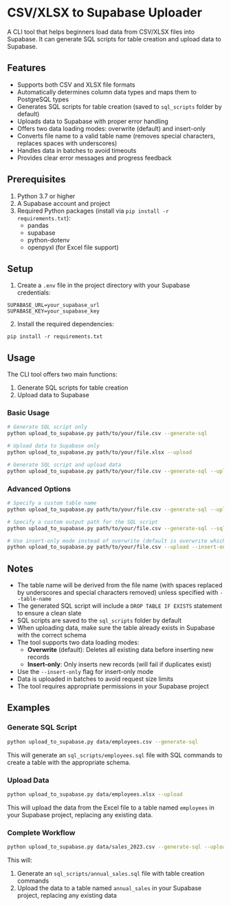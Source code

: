 # CSV/XLSX to Supabase Uploader

A CLI tool that helps beginners load data from CSV/XLSX files into Supabase. It can generate SQL scripts for table creation and upload data to Supabase.

## Features

- Supports both CSV and XLSX file formats
- Automatically determines column data types and maps them to PostgreSQL types
- Generates SQL scripts for table creation (saved to `sql_scripts` folder by default)
- Uploads data to Supabase with proper error handling
- Offers two data loading modes: overwrite (default) and insert-only
- Converts file name to a valid table name (removes special characters, replaces spaces with underscores)
- Handles data in batches to avoid timeouts
- Provides clear error messages and progress feedback

## Prerequisites

1. Python 3.7 or higher
2. A Supabase account and project
3. Required Python packages (install via `pip install -r requirements.txt`):
   - pandas
   - supabase
   - python-dotenv
   - openpyxl (for Excel file support)

## Setup

1. Create a `.env` file in the project directory with your Supabase credentials:

```
SUPABASE_URL=your_supabase_url
SUPABASE_KEY=your_supabase_key
```

2. Install the required dependencies:

```
pip install -r requirements.txt
```

## Usage

The CLI tool offers two main functions:

1. Generate SQL scripts for table creation
2. Upload data to Supabase

### Basic Usage

```bash
# Generate SQL script only
python upload_to_supabase.py path/to/your/file.csv --generate-sql

# Upload data to Supabase only
python upload_to_supabase.py path/to/your/file.xlsx --upload

# Generate SQL script and upload data
python upload_to_supabase.py path/to/your/file.csv --generate-sql --upload
```

### Advanced Options

```bash
# Specify a custom table name
python upload_to_supabase.py path/to/your/file.csv --generate-sql --upload --table-name custom_table_name

# Specify a custom output path for the SQL script
python upload_to_supabase.py path/to/your/file.csv --generate-sql --sql-output path/to/output.sql

# Use insert-only mode instead of overwrite (default is overwrite which replaces all existing data)
python upload_to_supabase.py path/to/your/file.csv --upload --insert-only
```

## Notes

- The table name will be derived from the file name (with spaces replaced by underscores and special characters removed) unless specified with `--table-name`
- The generated SQL script will include a `DROP TABLE IF EXISTS` statement to ensure a clean slate
- SQL scripts are saved to the `sql_scripts` folder by default
- When uploading data, make sure the table already exists in Supabase with the correct schema
- The tool supports two data loading modes:
  - **Overwrite** (default): Deletes all existing data before inserting new records
  - **Insert-only**: Only inserts new records (will fail if duplicates exist)
- Use the `--insert-only` flag for insert-only mode
- Data is uploaded in batches to avoid request size limits
- The tool requires appropriate permissions in your Supabase project

## Examples

### Generate SQL Script

```bash
python upload_to_supabase.py data/employees.csv --generate-sql
```

This will generate an `sql_scripts/employees.sql` file with SQL commands to create a table with the appropriate schema.

### Upload Data

```bash
python upload_to_supabase.py data/employees.xlsx --upload
```

This will upload the data from the Excel file to a table named `employees` in your Supabase project, replacing any existing data.

### Complete Workflow

```bash
python upload_to_supabase.py data/sales_2023.csv --generate-sql --upload --table-name annual_sales
```

This will:
1. Generate an `sql_scripts/annual_sales.sql` file with table creation commands
2. Upload the data to a table named `annual_sales` in your Supabase project, replacing any existing data
